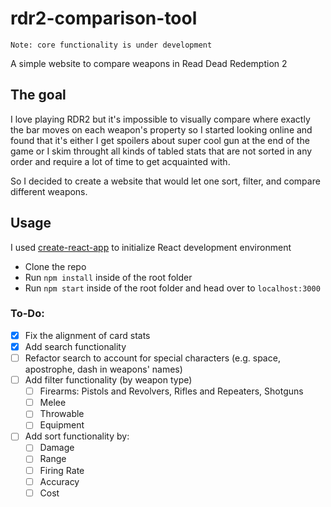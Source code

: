 # rdr2-comparison-tool 
`Note: core functionality is under development`

A simple website to compare weapons in Read Dead Redemption 2

## The goal
I love playing RDR2 but it's impossible to visually compare where exactly the bar moves on each weapon's property so I started looking online and found that it's either I get spoilers about super cool gun at the end of the game or I skim throught all kinds of tabled stats that are not sorted in any order and require a lot of time to get acquainted with.

So I decided to create a website that would let one sort, filter, and compare different weapons.

## Usage
I used [create-react-app](https://github.com/facebook/create-react-app) to initialize React development environment
* Clone the repo
* Run `npm install` inside of the root folder
* Run `npm start` inside of the root folder and head over to `localhost:3000`

### To-Do:
- [x] Fix the alignment of card stats
- [x] Add search functionality
- [ ] Refactor search to account for special characters (e.g. space, apostrophe, dash in weapons' names)
- [ ] Add filter functionality (by weapon type)
  - [ ] Firearms: Pistols and Revolvers, Rifles and Repeaters, Shotguns
  - [ ] Melee
  - [ ] Throwable
  - [ ] Equipment
- [ ] Add sort functionality by:
  - [ ] Damage
  - [ ] Range
  - [ ] Firing Rate
  - [ ] Accuracy
  - [ ] Cost
